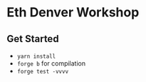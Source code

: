 # Eth Denver Workshop

## Get Started
- `yarn install`
- `forge b` for compilation
- `forge test -vvvv`


